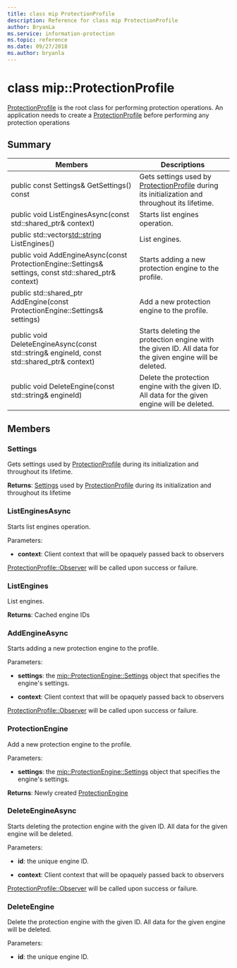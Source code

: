 ```yaml
---
title: class mip ProtectionProfile 
description: Reference for class mip ProtectionProfile 
author: BryanLa
ms.service: information-protection
ms.topic: reference
ms.date: 09/27/2018
ms.author: bryanla
---
```

# class mip::ProtectionProfile 
[ProtectionProfile](class_mip_protectionprofile.md) is the root class for performing protection operations.
An application needs to create a [ProtectionProfile](class_mip_protectionprofile.md) before performing any protection operations
  
## Summary
 Members                        | Descriptions                                
--------------------------------|---------------------------------------------
 public const Settings& GetSettings() const  |  Gets settings used by [ProtectionProfile](class_mip_protectionprofile.md) during its initialization and throughout its lifetime.
public void ListEnginesAsync(const std::shared_ptr<void>& context)  |  Starts list engines operation.
public std::vector<std::string> ListEngines()  |  List engines.
public void AddEngineAsync(const ProtectionEngine::Settings& settings, const std::shared_ptr<void>& context)  |  Starts adding a new protection engine to the profile.
public std::shared_ptr<ProtectionEngine> AddEngine(const ProtectionEngine::Settings& settings)  |  Add a new protection engine to the profile.
public void DeleteEngineAsync(const std::string& engineId, const std::shared_ptr<void>& context)  |  Starts deleting the protection engine with the given ID. All data for the given engine will be deleted.
 public void DeleteEngine(const std::string& engineId)  |  Delete the protection engine with the given ID. All data for the given engine will be deleted.
  
## Members
  
### Settings
Gets settings used by [ProtectionProfile](class_mip_protectionprofile.md) during its initialization and throughout its lifetime.

  
**Returns**: [Settings](class_mip_protectionprofile_settings.md) used by [ProtectionProfile](class_mip_protectionprofile.md) during its initialization and throughout its lifetime
  
### ListEnginesAsync
Starts list engines operation.

Parameters:  
* **context**: Client context that will be opaquely passed back to observers


[ProtectionProfile::Observer](class_mip_protectionprofile_observer.md) will be called upon success or failure.
  
### ListEngines
List engines.

  
**Returns**: Cached engine IDs
  
### AddEngineAsync
Starts adding a new protection engine to the profile.

Parameters:  
* **settings**: the [mip::ProtectionEngine::Settings](class_mip_protectionengine_settings.md) object that specifies the engine's settings. 


* **context**: Client context that will be opaquely passed back to observers


[ProtectionProfile::Observer](class_mip_protectionprofile_observer.md) will be called upon success or failure.
  
### ProtectionEngine
Add a new protection engine to the profile.

Parameters:  
* **settings**: the [mip::ProtectionEngine::Settings](class_mip_protectionengine_settings.md) object that specifies the engine's settings.



  
**Returns**: Newly created [ProtectionEngine](class_mip_protectionengine.md)
  
### DeleteEngineAsync
Starts deleting the protection engine with the given ID. All data for the given engine will be deleted.

Parameters:  
* **id**: the unique engine ID. 


* **context**: Client context that will be opaquely passed back to observers


[ProtectionProfile::Observer](class_mip_protectionprofile_observer.md) will be called upon success or failure.
  
### DeleteEngine
Delete the protection engine with the given ID. All data for the given engine will be deleted.

Parameters:  
* **id**: the unique engine ID.

